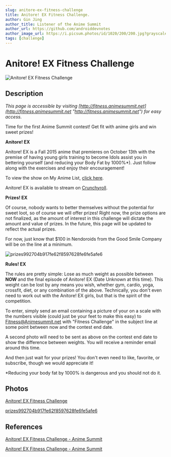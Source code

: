```yaml
---
slug: anitore-ex-fitness-challenge
title: Anitore! EX Fitness Challenge.
author: Gin Jing
author_title: Listener of the Anime Summit
author_url: https://github.com/androiddevnotes
author_image_url: https://i.picsum.photos/id/1020/200/200.jpg?grayscale&hmac=XEX9E7rZkaS_fbAlxJ_rUap6gr9zOZEGiQSpyXtv6Zc
tags: [challenge]
---
```


# Anitore! EX Fitness Challenge

![Anitore! EX Fitness Challenge](https://i.imgur.com/NoqcNHH.png)

## Description

_This page is accessible by visiting [http://fitness.animesummit.net](http://fitness.animesummit.net "http://fitness.animesummit.net") for easy access._

Time for the first Anime Summit contest! Get fit with anime girls and win sweet prizes!

**Anitore! EX**

Anitore! EX is a Fall 2015 anime that premieres on October 13th with the premise of having young girls training to become Idols assist you in bettering yourself (and reducing your Body Fat by 1000%*). Just follow along with the exercises and enjoy their encouragement!

To view the show on My Anime List, [click here](http://myanimelist.net/anime/31519/Anitore!_EX).

Anitore! EX is available to stream on [Crunchyroll](http://www.crunchyroll.com/anime-de-training-ex).

**Prizes! EX**

Of course, nobody wants to better themselves without the potential for sweet loot, so of course we will offer prizes! Right now, the prize options are not finalized, as the amount of interest in this challenge will dictate the amount and value of prizes. In the future, this page will be updated to reflect the actual prizes.

For now, just know that $100 in Nendoroids from the Good Smile Company will be on the line at a minimum.

![prizes992704b917fe62f8597628fe6fe5afe6](https://i.imgur.com/Jl180Sl.png)

**Rules! EX**

The rules are pretty simple: Lose as much weight as possible between **NOW** and the final episode of Anitore! EX (Date Unknown at this time). This weight can be lost by any means you wish, whether gym, cardio, yoga, crossfit, diet, or any combination of the above. Technically, you don't even need to work out with the Anitore! EX girls, but that is the spirit of the competition.

To enter, simply send an email containing a picture of your on a scale with the numbers visible (could just be your feet to make this easy) to [Fitness@Animesummit.net](mailto:Fitness@Animesummit.net "mailto:Fitness@Animesummit.net") with "Fitness Challenge" in the subject line at some point between now and the contest end date.

A second photo will need to be sent as above on the contest end date to show the difference between weights. You will receive a reminder email around this time.

And then just wait for your prizes! You don't even need to like, favorite, or subscribe, though we would appreciate it!

*Reducing your body fat by 1000% is dangerous and you should not do it.

## Photos

[Anitore! EX Fitness Challenge](https://i.imgur.com/NoqcNHH.png)

[prizes992704b917fe62f8597628fe6fe5afe6](https://i.imgur.com/Jl180Sl.png)

## References

[Anitore! EX Fitness Challenge - Anime Summit](https://web.archive.org/web/20160503032354/http://animesummit.net/anitore-ex-fitness-challenge)

[Anitore! EX Fitness Challenge - Anime Summit](http://animesummit.net/anitore-ex-fitness-challenge)